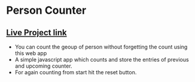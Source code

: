 # Person Counter
## [Live Project link](https://akshadjaiswal-person-counter.netlify.app/)

- You can count the geoup of person without forgetting the count using this web app
- A simple javascript app which counts and store the entries of previous and upcoming counter.
- For again counting from start hit the reset button.